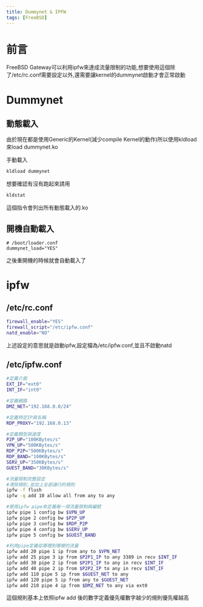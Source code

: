 ```yaml
---
title: Dummynet & IPFW
tags: [FreeBSD]
---
```


# 前言

FreeBSD Gateway可以利用ipfw來達成流量限制的功能,想要使用這個除了/etc/rc.conf需要設定以外,還需要讓kernel的dummynet啟動才會正常啟動

# Dummynet

## 動態載入

由於現在都是使用Generic的Kernel(減少compile Kernel的動作)所以使用kldload來load dummynet.ko

手動載入

```bash
kldload dummynet
```

想要確認有沒有跑起來請用

```bash
kldstat
```

這個指令會列出所有動態載入的.ko

## 開機自動載入

```
# /boot/loader.conf
dummynet_load="YES"
```

之後重開機的時候就會自動載入了

# ipfw

## /etc/rc.conf

```bash
firewall_enable="YES"
firewall_script="/etc/ipfw.conf"
natd_enable="NO"
```

上述設定的意思就是啟動ipfw,設定檔為/etc/ipfw.conf,並且不啟動natd

## /etc/ipfw.conf

```bash
#定義介面
EXT_IF="ext0"
INT_IF="int0"

#定義網路
DMZ_NET="192.168.0.0/24"

#定義特定IP與名稱
RDP_PROXY="192.168.0.13"

#定義類型與速度
P2P_UP="100KBytes/s"
VPN_UP="500KBytes/s"
RDP_P2P="500KBytes/s"
RDP_BAND="100KBytes/s"
SERV_UP="350KBytes/s"
GUEST_BAND="30KBytes/s"

#流量限制完整設定
#清除規則,並加上全部通行的規則
ipfw -f flush
ipfw -q add 10 allow all from any to any

#使用ipfw pipe來定義每一項流量限制與編號
ipfw pipe 1 config bw $VPN_UP
ipfw pipe 2 config bw $P2P_UP
ipfw pipe 3 config bw $RDP_P2P
ipfw pipe 4 config bw $SERV_UP
ipfw pipe 5 config bw $GUEST_BAND

#利用pipe定義從哪裡到哪裡的流量
ipfw add 20 pipe 1 ip from any to $VPN_NET
ipfw add 25 pipe 3 ip from $P2P1_IP to any 3389 in recv $INT_IF
ipfw add 30 pipe 2 ip from $P2P1_IP to any in recv $INT_IF
ipfw add 40 pipe 2 ip from $P2P2_IP to any in recv $INT_IF
ipfw add 110 pipe 5 ip from $GUEST_NET to any
ipfw add 120 pipe 5 ip from any to $GUEST_NET
ipfw add 210 pipe 4 ip from $DMZ_NET to any via ext0
```

這個規則基本上依照ipfw add 後的數字定義優先權數字越少的規則優先權越高